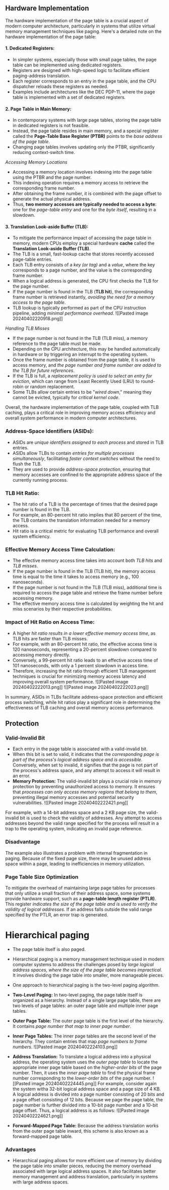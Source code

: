 ## Hardware Implementation

The hardware implementation of the page table is a crucial aspect of modern computer architecture, particularly in systems that utilize virtual memory management techniques like paging. Here's a detailed note on the hardware implementation of the page table:

#### 1. Dedicated Registers:

   - In simpler systems, especially those with small page tables, the page table can be implemented using dedicated registers.
   - Registers are designed with high-speed logic to facilitate efficient paging-address translation.
   - Each register corresponds to an entry in the page table, and the CPU dispatcher reloads these registers as needed.
   - Examples include architectures like the DEC PDP-11, where the page table is implemented with a set of dedicated registers.

#### 2. Page Table in Main Memory:

   - In contemporary systems with large page tables, storing the page table in dedicated registers is not feasible.
   - Instead, the page table resides in main memory, and a special register called the **Page-Table Base Register (PTBR)** points to the *base address of the page table*.
   - Changing page tables involves updating only the PTBR, significantly reducing context-switch time.

 _Accessing Memory Locations_
   - Accessing a memory location involves indexing into the page table using the PTBR and the page number.
   - This indexing operation requires a memory access to retrieve the corresponding frame number.
   - After obtaining the frame number, it is combined with the page offset to generate the actual physical address.
   - Thus, **two memory accesses are typically needed to access a byte**: one for the *page-table entry* and one for the *byte itself*, resulting in a slowdown.

#### 3. Translation Look-aside Buffer (TLB):

   - To mitigate the performance impact of accessing the page table in memory, modern CPUs employ a special hardware **cache** called the **Translation Look-aside Buffer (TLB)**.
   - The TLB is a small, fast-lookup cache that stores recently accessed page-table entries.
   - Each TLB entry consists of a *key (or tag)* and a *value*, where the key corresponds to a page number, and the value is the corresponding frame number.
   - When a logical address is generated, the CPU first checks the TLB for the page number.
   - If the page number is found in the TLB (**TLB hit**), the corresponding frame number is retrieved instantly, *avoiding the need for a memory access to the page table*.
   - TLB lookup is typically performed as part of the CPU instruction pipeline, adding *minimal performance overhead*.
![[Pasted image 20240402220918.png]]

_Handling TLB Misses_
   - If the page number is not found in the TLB (TLB miss), a memory reference to the page table must be made.
   - Depending on the CPU architecture, this may be handled automatically in hardware or by triggering an interrupt to the operating system.
   - Once the frame number is obtained from the page table, it is used to access memory, and *the page number and frame number are added to the TLB for future references*.
   - If the TLB is full, a *replacement policy is used to select an entry for eviction*, which can range from Least Recently Used (LRU) to round-robin or random replacement.
   - Some TLBs allow certain entries to be "*wired down*," meaning they cannot be evicted, typically for *critical kernel code*.

Overall, the hardware implementation of the page table, coupled with TLB caching, plays a critical role in improving memory access efficiency and overall system performance in modern computer architectures.


### Address-Space Identifiers (ASIDs):

- ASIDs are *unique identifiers assigned to each process* and stored in TLB entries.
- ASIDs allow TLBs to contain *entries for multiple processes simultaneously*, facilitating *faster context switches* without the need to flush the TLB.
- They are used to provide *address-space protection*, ensuring that memory accesses are confined to the appropriate address space of the currently running process.

### TLB Hit Ratio:

- The hit ratio of a TLB is the percentage of times that the desired page number is found in the TLB.
- For example, an 80-percent hit ratio implies that 80 percent of the time, the TLB contains the translation information needed for a memory access.
- Hit ratio is a critical metric for evaluating TLB performance and overall system efficiency.

### Effective Memory Access Time Calculation:

   - The effective memory access time takes into account both *TLB hits* and *TLB misses*.
   - If the page number is found in the TLB (TLB hit), the memory access time is equal to the time it takes to access memory (e.g., 100 nanoseconds).
   - If the page number is not found in the TLB (TLB miss), additional time is required to access the page table and retrieve the frame number before accessing memory.
   - The effective memory access time is calculated by weighting the hit and miss scenarios by their respective probabilities.

### Impact of Hit Ratio on Access Time:

   - A higher *hit ratio results in a lower effective memory access time*, as TLB hits are faster than TLB misses.
   - For example, with an 80-percent hit ratio, the effective access time is 120 nanoseconds, representing a 20-percent slowdown compared to accessing memory directly.
   - Conversely, a 99-percent hit ratio leads to an effective access time of 101 nanoseconds, with only a 1 percent slowdown in access time.
   - Therefore, increasing the hit ratio through efficient TLB management techniques is crucial for minimizing memory access latency and improving overall system performance.
![[Pasted image 20240402222013.png]]
![[Pasted image 20240402222023.png]]

In summary, ASIDs in TLBs facilitate address-space protection and efficient process switching, while hit ratios play a significant role in determining the effectiveness of TLB caching and overall memory access performance.

## Protection

### Valid-Invalid Bit

- Each entry in the page table is associated with a valid-invalid bit. 
- When this bit is set to valid, it indicates that the *corresponding page is part of the process's logical address space and is accessible*. Conversely, when set to invalid, it signifies that the page is not part of the process's address space, and any attempt to access it will result in an error.
- **Memory Protection:** The valid-invalid bit plays a crucial role in memory protection by preventing unauthorized access to memory. It ensures that *processes can only access memory regions that belong to them*, preventing illegal memory accesses and potential security vulnerabilities.
![[Pasted image 20240402222421.png]]

For example, with a 14-bit address space and a 2 KB page size, the valid-invalid bit is used to check the validity of addresses. Any attempt to access addresses beyond the valid range specified for the process will result in a trap to the operating system, indicating an invalid page reference.

### Disadvantage

The example also illustrates a problem with internal fragmentation in paging. Because of the fixed page size, there may be unused address space within a page, leading to inefficiencies in memory utilization.

### Page Table Size Optimization

To mitigate the overhead of maintaining large page tables for processes that only utilize a small fraction of their address space, some systems provide hardware support, such as a **page-table length register (PTLR)**. This register *indicates the size of the page table and is used to verify the validity of logical addresses*. If an address falls outside the valid range specified by the PTLR, an error trap is generated.

# Hierarchical paging

- The page table itself is also paged.
- Hierarchical paging is a memory management technique used in modern computer systems to address the challenges posed by *large logical address spaces, where the size of the page table becomes impractical*. It involves dividing the page table into smaller, more manageable pieces. 
- One approach to hierarchical paging is the two-level paging algorithm.
- **Two-Level Paging:** In two-level paging, the page table itself is organized as a hierarchy. Instead of a single large page table, there are two levels of page tables: an outer page table and multiple inner page tables.
- **Outer Page Table:** The outer page table is the first level of the hierarchy. It contains *page number that map to inner page number*.
- **Inner Page Tables:** The inner page tables are the second level of the hierarchy. They contain entries that map *page numbers to frame numbers*.
![[Pasted image 20240402224103.png]]
- **Address Translation:** To translate a logical address into a physical address, the operating system uses the *outer page table* to locate the appropriate inner page table based on the *higher-order bits* of the page number. Then, it uses the *inner page table* to find the physical frame number corresponding to the *lower-order bits* of the page number.
![[Pasted image 20240402224445.png]]
	For example, consider again the system witha 32-bit logical address space and a page size of 4 KB. A logical address is divided into a page number consisting of 20 bits and a page offset consisting of 12 bits. Because we page the page table, the page number is further divided into a 10-bit page number and a 10-bit page offset. Thus, a logical address is as follows:
	![[Pasted image 20240402224621.png]]

- **Forward-Mapped Page Table:** Because the address translation works from the outer page table inward, this scheme is also known as a forward-mapped page table.

### Advantages

- Hierarchical paging allows for more efficient use of memory by dividing the page table into smaller pieces, reducing the memory overhead associated with large logical address spaces. It also facilitates better memory management and address translation, particularly in systems with large address spaces.